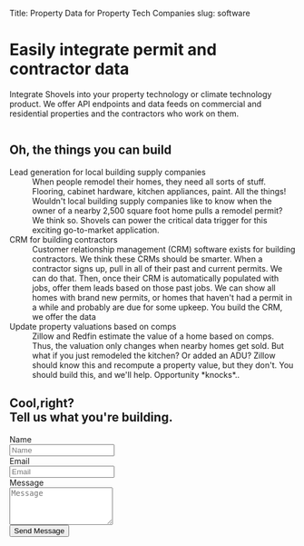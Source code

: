 Title: Property Data for Property Tech Companies
slug: software

<!-- hero -->
<div class="relative isolate overflow-hidden py-16">
  <div class="mx-auto max-w-7xl px-6 flex flex-col md:flex-row md:justify-between">
    <div class="mx-auto max-w-lg lg:mx-0">
      <h1 class="text-4xl font-bold tracking-tight">Easily integrate permit and contractor data
      </h1>
      <p class="mt-10 text-lg leading-8 text-gray-900">Integrate Shovels into your property technology or climate
        technology product. We offer API endpoints and data feeds on commercial and residential properties and the
        contractors who work on them.
      </p>
    </div>
    <div class="">
      <img class="max-h-[400px]" src="theme/images/software/hero.svg" alt="">
    </div>
  </div>
</div>
<!-- elaboration -->
<div class="py-24 sm:py-28">
  <div class="mx-auto max-w-4xl px-6">
    <h2 class="text-2xl font-bold leading-10 tracking-tight text-gray-900">Oh, the things you can build</h2>
    <!-- 'table' -->
    <dl class="mx-auto mt-16 max-w-4xl">
      <div class="border border-gray-900 my-2 p-10 flex flex-col md:flex-row">
        <dt class="flex-1 font-semibold text-gray-900 text-2xl lg:pr-8">Lead generation for local building supply
          companies</dt>
        <dd class="flex-1 mt-5 md:mt-1 text-gray-600">When people remodel their homes, they need all sorts of stuff.
          Flooring, cabinet hardware, kitchen appliances, paint. All the things! Wouldn't local building supply
          companies like to know when the owner of a nearby 2,500 square foot home pulls a remodel permit? We think so.
          Shovels can power the critical data trigger for this exciting go-to-market application.
        </dd>
      </div>
      <div class="border border-gray-900 my-2 p-10 flex flex-col md:flex-row">
        <dt class="flex-1 font-semibold text-gray-900 text-2xl lg:pr-8">CRM for building contractors</dt>
        <dd class="flex-1 mt-5 md:mt-1 text-gray-600">Customer relationship management (CRM) software exists for
          building contractors. We think these CRMs should be smarter. When a contractor signs up, pull in all of their
          past and current permits. We can do that. Then, once their CRM is automatically populated with jobs, offer
          them leads based on those past jobs. We can show all homes with brand new permits, or homes that haven't had a
          permit in a while and probably are due for some upkeep. You build the CRM, we offer the data</dd>
      </div>
      <div class="border border-gray-900 my-2 p-10 flex flex-col md:flex-row">
        <dt class="flex-1 font-semibold text-gray-900 text-2xl lg:pr-8">Update property valuations based on comps</dt>
        <dd class="flex-1 mt-5 md:mt-1 text-gray-600">Zillow and Redfin estimate the value of a home based on comps.
          Thus, the valuation only changes when nearby homes get sold. But what if you just remodeled the kitchen? Or
          added an ADU? Zillow should know this and recompute a property value, but they don't. You should build this,
          and we'll help. Opportunity *knocks*..</dd>
      </div>
    </dl>
  </div>
</div>
<!-- contact form -->
<div class="bg-emerald-800 text-center">
  <div class="mx-auto max-w-7xl px-6 py-24 sm:py-28 lg:items-center lg:justify-between lg:px-8">
    <h2 class="text-3xl font-bold tracking-wide leading-10 text-lime-50 sm:text-4xl">Cool,right?
      <br>Tell us
      what you're building.
    </h2>
    <div class="mt-20 max-w-xl mx-auto">
      <form action="https://formspree.io/f/mnqykork" method="POST">
        <!-- group of inputs -->
        <div>
          <div class="mt-5">
            <label for="name" class="sr-only">Name</label>
            <div class="mt-2.5">
              <input type="text" name="name" id="name" autocomplete="given-name"
                class="block w-full rounded border-0 p-4 text-gray-900 bg-lime-50 shadow-sm ring-1 ring-inset ring-gray-300 placeholder:text-gray-400 focus:ring-2 focus:ring-inset focus:ring-gray-600 sm:text-sm text-lg sm:leading-loose"
                placeholder="Name">
            </div>
          </div>
          <div class="mt-5">
            <label for="email-address" class="sr-only">Email</label>
            <div class="mt-2.5">
              <input type="email" name="email-address" id="email-address" autocomplete="email-address"
                class="block w-full rounded border-0 p-4 text-gray-900 bg-lime-50 shadow-sm ring-1 ring-inset ring-gray-300 placeholder:text-gray-400 focus:ring-2 focus:ring-inset focus:ring-gray-600 sm:text-sm text-lg sm:leading-loose"
                placeholder="Email">
            </div>
          </div>
          <div class="mt-5">
            <label for="message" class="sr-only">Message</label>
            <div class="mt-2.5">
              <textarea id="message" name="message" rows="4"
                class="block w-full rounded border-0 p-4 text-gray-900 bg-lime-50 shadow-sm ring-1 ring-inset ring-gray-300 placeholder:text-gray-400 focus:ring-2 focus:ring-inset focus:ring-gray-600 sm:text-sm text-lg sm:leading-loose"
                placeholder="Message"></textarea>
            </div>
          </div>
        </div>
        <!-- button -->
        <div class="mt-5">
          <button type="submit"
            class="rounded bg-amber-300 px-5 py-4 text-center font-bold text-gray-900 hover:bg-amber-200 focus-visible:outline focus-visible:outline-2 focus-visible:outline-offset-2 focus-visible:outline-gray-600">Send
            Message</button>
        </div>
      </form>
    </div>
  </div>
</div>